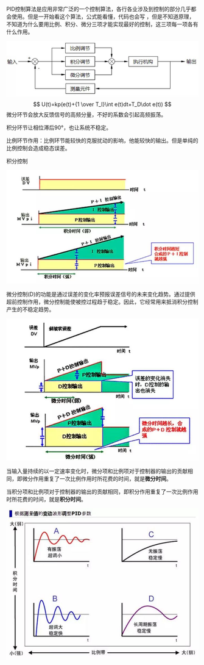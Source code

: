 PID控制算法是应用非常广泛的一个控制算法，各行各业涉及到控制的部分几乎都会使用。但是一开始看这个算法，公式能看懂，代码也会写 ，但是不知道原理，不知道为什么要用比例、积分、微分三项才能实现最好的控制，这三项每一项各有什么作用。

![](..\picture\v2-33ff0645d61c5ee08791efa58904d6c8_r.jpg)
$$
U(t)=kp(e(t)+{1 \over T_I}\int e(t)dt+T_D\dot e(t))
$$
微分环节会放大反馈信号的高频分量，不好的系数会引起高频振荡。

积分环节让相位滞后90°，也让系统不稳定。

比例环节作用：比例环节能较快的克服扰动的影响，他能较快的输出。但是单纯的比例控制会造成稳态误差。

积分控制

![](..\picture\v2-dd5aa8d803e78207f6ef11e79fe73967_720w.jpg)

微分控制(D)的功能是通过误差的变化率预报误差信号的未来变化趋势。通过提供超前控制作用，微分控制能使被控过程趋于稳定。因此，它经常用来抵消积分控制产生的不稳定趋势。

![](..\picture\v2-160bf623d4266dbb59898db9cc1c0e14_720w.jpg)

当输入量持续的以一定速率变化时，微分项和比例项对于控制器的输出的贡献相同，即微分作用重复了一次比例作用时所花费的时间，就是**微分时间**。

当积分项和比例项对于控制器的输出的贡献相同，即积分作用重复了一次比例作用时所花费的时间，就是**积分时间**。

![](..\picture\v2-33b402332ec21c5466ef94307ed4718a_720w.jpg)
